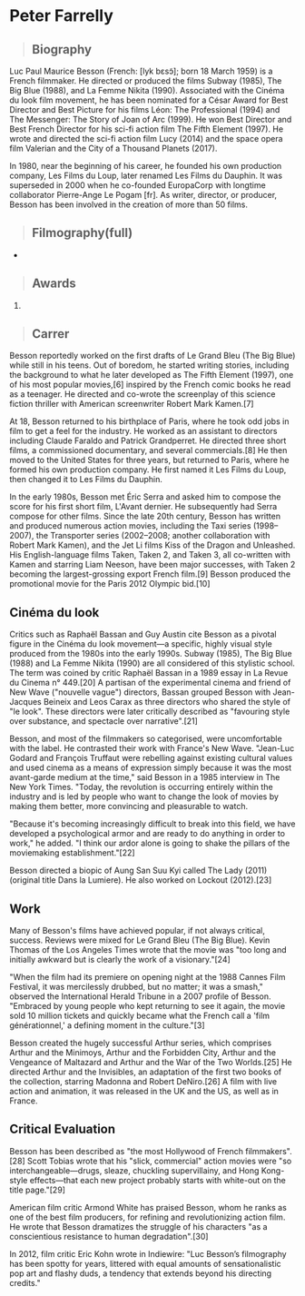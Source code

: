 # Peter Farrelly
>## Biography 
Luc Paul Maurice Besson (French: [lyk bɛsɔ̃]; born 18 March 1959) is a French filmmaker. He directed or produced the films Subway (1985), The Big Blue (1988), and La Femme Nikita (1990). Associated with the Cinéma du look film movement, he has been nominated for a César Award for Best Director and Best Picture for his films Léon: The Professional (1994) and The Messenger: The Story of Joan of Arc (1999). He won Best Director and Best French Director for his sci-fi action film The Fifth Element (1997). He wrote and directed the sci-fi action film Lucy (2014) and the space opera film Valerian and the City of a Thousand Planets (2017).

In 1980, near the beginning of his career, he founded his own production company, Les Films du Loup, later renamed Les Films du Dauphin. It was superseded in 2000 when he co-founded EuropaCorp with longtime collaborator Pierre-Ange Le Pogam [fr]. As writer, director, or producer, Besson has been involved in the creation of more than 50 films.

>## Filmography(full)
- 
  
>## Awards
1) 
   
>## Carrer
Besson reportedly worked on the first drafts of Le Grand Bleu (The Big Blue) while still in his teens. Out of boredom, he started writing stories, including the background to what he later developed as The Fifth Element (1997), one of his most popular movies,[6] inspired by the French comic books he read as a teenager. He directed and co-wrote the screenplay of this science fiction thriller with American screenwriter Robert Mark Kamen.[7]

At 18, Besson returned to his birthplace of Paris, where he took odd jobs in film to get a feel for the industry. He worked as an assistant to directors including Claude Faraldo and Patrick Grandperret. He directed three short films, a commissioned documentary, and several commercials.[8] He then moved to the United States for three years, but returned to Paris, where he formed his own production company. He first named it Les Films du Loup, then changed it to Les Films du Dauphin.

In the early 1980s, Besson met Éric Serra and asked him to compose the score for his first short film, L'Avant dernier. He subsequently had Serra compose for other films. Since the late 20th century, Besson has written and produced numerous action movies, including the Taxi series (1998–2007), the Transporter series (2002–2008; another collaboration with Robert Mark Kamen), and the Jet Li films Kiss of the Dragon and Unleashed. His English-language films Taken, Taken 2, and Taken 3, all co-written with Kamen and starring Liam Neeson, have been major successes, with Taken 2 becoming the largest-grossing export French film.[9] Besson produced the promotional movie for the Paris 2012 Olympic bid.[10]

## Cinéma du look
Critics such as Raphaël Bassan and Guy Austin cite Besson as a pivotal figure in the Cinéma du look movement—a specific, highly visual style produced from the 1980s into the early 1990s. Subway (1985), The Big Blue (1988) and La Femme Nikita (1990) are all considered of this stylistic school. The term was coined by critic Raphaël Bassan in a 1989 essay in La Revue du Cinema n° 449.[20] A partisan of the experimental cinema and friend of New Wave ("nouvelle vague") directors, Bassan grouped Besson with Jean-Jacques Beineix and Leos Carax as three directors who shared the style of "le look". These directors were later critically described as "favouring style over substance, and spectacle over narrative".[21]

Besson, and most of the filmmakers so categorised, were uncomfortable with the label. He contrasted their work with France's New Wave. "Jean-Luc Godard and François Truffaut were rebelling against existing cultural values and used cinema as a means of expression simply because it was the most avant-garde medium at the time," said Besson in a 1985 interview in The New York Times. "Today, the revolution is occurring entirely within the industry and is led by people who want to change the look of movies by making them better, more convincing and pleasurable to watch.

"Because it's becoming increasingly difficult to break into this field, we have developed a psychological armor and are ready to do anything in order to work," he added. "I think our ardor alone is going to shake the pillars of the moviemaking establishment."[22]

Besson directed a biopic of Aung San Suu Kyi called The Lady (2011) (original title Dans la Lumiere). He also worked on Lockout (2012).[23]

## Work
Many of Besson's films have achieved popular, if not always critical, success. Reviews were mixed for Le Grand Bleu (The Big Blue). Kevin Thomas of the Los Angeles Times wrote that the movie was "too long and initially awkward but is clearly the work of a visionary."[24]

"When the film had its premiere on opening night at the 1988 Cannes Film Festival, it was mercilessly drubbed, but no matter; it was a smash," observed the International Herald Tribune in a 2007 profile of Besson. "Embraced by young people who kept returning to see it again, the movie sold 10 million tickets and quickly became what the French call a 'film générationnel,' a defining moment in the culture."[3]

Besson created the hugely successful Arthur series, which comprises Arthur and the Minimoys, Arthur and the Forbidden City, Arthur and the Vengeance of Maltazard and Arthur and the War of the Two Worlds.[25] He directed Arthur and the Invisibles, an adaptation of the first two books of the collection, starring Madonna and Robert DeNiro.[26] A film with live action and animation, it was released in the UK and the US, as well as in France.

## Critical Evaluation
Besson has been described as "the most Hollywood of French filmmakers".[28] Scott Tobias wrote that his "slick, commercial" action movies were "so interchangeable—drugs, sleaze, chuckling supervillainy, and Hong Kong-style effects—that each new project probably starts with white-out on the title page."[29]

American film critic Armond White has praised Besson, whom he ranks as one of the best film producers, for refining and revolutionizing action film. He wrote that Besson dramatizes the struggle of his characters "as a conscientious resistance to human degradation".[30]

In 2012, film critic Eric Kohn wrote in Indiewire: "Luc Besson’s filmography has been spotty for years, littered with equal amounts of sensationalistic pop art and flashy duds, a tendency that extends beyond his directing credits."
